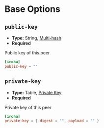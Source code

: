 # Base Options

## `public-key`

- **Type:** String, [Multi-hash](glossary#type-multi-hash)
- **Required**

Public key of this peer

```toml
[iroha]
public-key = ""
```

## `private-key`

- **Type:** Table, [Private Key](glossary#type-private-key)
- **Required**

Private key of this peer

```toml
[iroha]
private-key = { digest = "", payload = "" }
```
